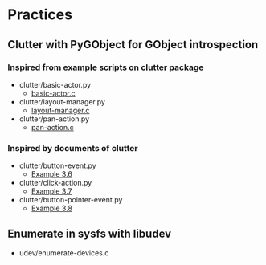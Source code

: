 # Practices

## Clutter with PyGObject for GObject introspection

### Inspired from example scripts on clutter package

 * clutter/basic-actor.py
    * [basic-actor.c](https://git.gnome.org/browse/clutter/tree/examples/basic-actor.c)
 * clutter/layout-manager.py
    * [layout-manager.c](https://git.gnome.org/browse/clutter/tree/examples/layout-manager.c)
 * clutter/pan-action.py
    * [pan-action.c](https://git.gnome.org/browse/clutter/tree/examples/pan-action.c)

### Inspired by documents of clutter

 * clutter/button-event.py
    * [Example 3.6](https://developer.gnome.org/clutter-cookbook/stable/events-buttons.html#events-buttons-example-1)
 * clutter/click-action.py
    * [Example 3.7](https://developer.gnome.org/clutter-cookbook/stable/events-buttons.html#events-buttons-example-2)
 * clutter/button-pointer-event.py
    * [Example 3.8](https://developer.gnome.org/clutter-cookbook/stable/events-buttons.html#events-buttons-example-3)

## Enumerate in sysfs with libudev

 * udev/enumerate-devices.c
